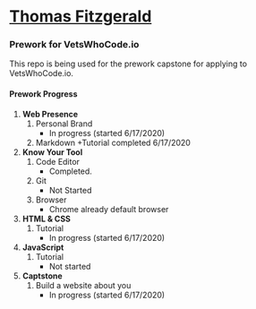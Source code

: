 # [Thomas Fitzgerald](fitzwebdev.github.io)

### Prework for VetsWhoCode.io
This repo is being used for the prework capstone for applying to VetsWhoCode.io.
#### Prework Progress
1. **Web Presence**
   1. Personal Brand
      + In progress (started 6/17/2020)
   2. Markdown
      +Tutorial completed 6/17/2020
2. **Know Your Tool**
   1. Code Editor
      + Completed. 
   2. Git
      + Not Started
   3. Browser
      + Chrome already default browser
3. **HTML & CSS**
   1. Tutorial
      + In progress (started 6/17/2020)
4. **JavaScript**
   1. Tutorial
      + Not started
5. **Captstone**
   1. Build a website about you
      + In progress (started 6/17/2020)